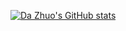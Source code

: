 [![Da Zhuo's GitHub stats](https://github-readme-stats.vercel.app/api?username=dazhuox)](https://github.com/anuraghazra/github-readme-stats)
